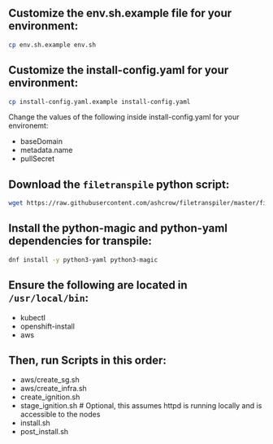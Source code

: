 
## Customize the env.sh.example file for your environment:

```bash
cp env.sh.example env.sh
```

## Customize the install-config.yaml for your environment:

```bash
cp install-config.yaml.example install-config.yaml
```
Change the values of the following inside install-config.yaml for your environemt:
* baseDomain
* metadata.name
* pullSecret

## Download the `filetranspile` python script:

```bash
wget https://raw.githubusercontent.com/ashcrow/filetranspiler/master/filetranspile -O /usr/local/bin/filetranspile && chmod a+x /usr/local/bin/filetranspile 
```
## Install the python-magic and python-yaml dependencies for transpile:
```bash
dnf install -y python3-yaml python3-magic
```

## Ensure the following are located in `/usr/local/bin`:  
* kubectl
* openshift-install
* aws

## Then, run Scripts in this order:
* aws/create_sg.sh
* aws/create_infra.sh
* create_ignition.sh  
* stage_ignition.sh  # Optional, this assumes httpd is running locally and is accessible to the nodes
* install.sh
* post_install.sh  

